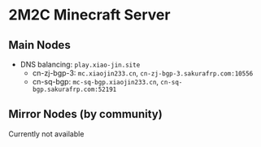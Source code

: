 # 2M2C Minecraft Server

## Main Nodes
- DNS balancing: `play.xiao-jin.site`
  - cn-zj-bgp-3: `mc.xiaojin233.cn`, `cn-zj-bgp-3.sakurafrp.com:10556`
  - cn-sq-bgp: `mc-sq-bgp.xiaojin233.cn`, `cn-sq-bgp.sakurafrp.com:52191`

## Mirror Nodes (by community)
Currently not available
